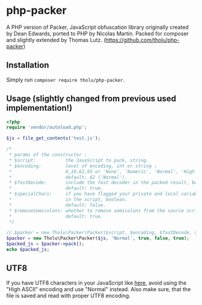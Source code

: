 php-packer
==========

A PHP version of Packer, JavaScript obfuscation library originally created by Dean Edwards, ported to PHP by Nicolas Martin.
Packed for composer and slightly extended by Thomas Lutz. (https://github.com/tholu/php-packer)

## Installation

Simply run `composer require tholu/php-packer`.

## Usage (slightly changed from previous used implementation!)

```php
<?php
require 'vendor/autoload.php';

$js = file_get_contents('test.js');

/*
 * params of the constructor :
 * $script:           the JavaScript to pack, string.
 * $encoding:         level of encoding, int or string :
 *                    0,10,62,95 or 'None', 'Numeric', 'Normal', 'High ASCII'.
 *                    default: 62 ('Normal').
 * $fastDecode:       include the fast decoder in the packed result, boolean.
 *                    default: true.
 * $specialChars:     if you have flagged your private and local variables
 *                    in the script, boolean.
 *                    default: false.
 * $removeSemicolons: whether to remove semicolons from the source script.
 *                    default: true.
 */

// $packer = new Tholu\Packer\Packer($script, $encoding, $fastDecode, $specialChars, $removeSemicolons);
$packer = new Tholu\Packer\Packer($js, 'Normal', true, false, true);
$packed_js = $packer->pack();
echo $packed_js;
```

## UTF8

If you have UTF8 characters in your JavaScript like [here](https://github.com/tholu/php-packer/blob/master/tests/test_utf8.js), avoid using the "High ASCII" encoding and use "Normal" instead. Also make sure, that the file is saved and read with proper UTF8 encoding.
